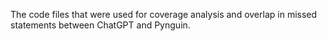The code files that were used for coverage analysis and overlap in missed statements between ChatGPT and Pynguin.
